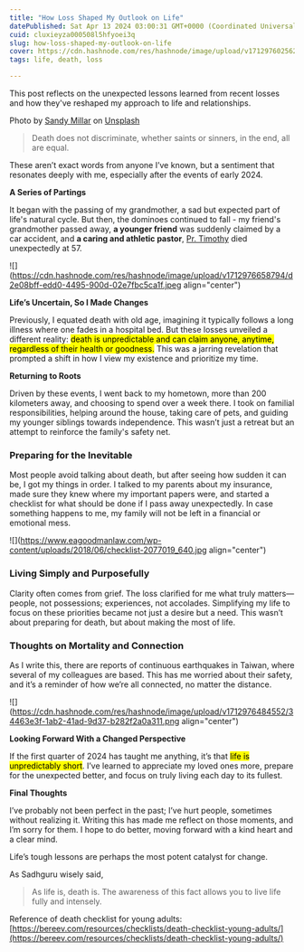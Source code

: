 ```yaml
---
title: "How Loss Shaped My Outlook on Life"
datePublished: Sat Apr 13 2024 03:00:31 GMT+0000 (Coordinated Universal Time)
cuid: cluxieyza000508l5hfyoei3q
slug: how-loss-shaped-my-outlook-on-life
cover: https://cdn.hashnode.com/res/hashnode/image/upload/v1712976025623/3d2ac502-0b68-4bbb-b734-cedc7763e12a.jpeg
tags: life, death, loss

---
```


This post reflects on the unexpected lessons learned from recent losses and how they've reshaped my approach to life and relationships.

Photo by [Sandy Millar](https://unsplash.com/@sandym10?utm_content=creditCopyText&utm_medium=referral&utm_source=unsplash) on [Unsplash](https://unsplash.com/photos/pink-and-white-flowers-on-gray-concrete-tomb-cQ-66Evaf5g?utm_content=creditCopyText&utm_medium=referral&utm_source=unsplash)

> Death does not discriminate, whether saints or sinners, in the end, all are equal.

These aren’t exact words from anyone I’ve known, but a sentiment that resonates deeply with me, especially after the events of early 2024.

**A Series of Partings**

It began with the passing of my grandmother, a sad but expected part of life's natural cycle. But then, the dominoes continued to fall - my friend's grandmother passed away, **a younger friend** was suddenly claimed by a car accident, and **a caring and athletic pastor**, [Pr. Timothy](https://www.faithour.com/timothy-loh/) died unexpectedly at 57.

![](https://cdn.hashnode.com/res/hashnode/image/upload/v1712976658794/d2e08bff-edd0-4495-900d-02e7fbc5ca1f.jpeg align="center")

**Life’s Uncertain, So I Made Changes**

Previously, I equated death with old age, imagining it typically follows a long illness where one fades in a hospital bed. But these losses unveiled a different reality: <mark>death is unpredictable and can claim anyone, anytime, regardless of their health or goodness.</mark> This was a jarring revelation that prompted a shift in how I view my existence and prioritize my time.

**Returning to Roots**

Driven by these events, I went back to my hometown, more than 200 kilometers away, and choosing to spend over a week there. I took on familial responsibilities, helping around the house, taking care of pets, and guiding my younger siblings towards independence. This wasn’t just a retreat but an attempt to reinforce the family's safety net.

### **Preparing for the Inevitable**

Most people avoid talking about death, but after seeing how sudden it can be, I got my things in order. I talked to my parents about my insurance, made sure they knew where my important papers were, and started a checklist for what should be done if I pass away unexpectedly. In case something happens to me, my family will not be left in a financial or emotional mess.

![](https://www.eagoodmanlaw.com/wp-content/uploads/2018/06/checklist-2077019_640.jpg align="center")

### **Living Simply and Purposefully**

Clarity often comes from grief. The loss clarified for me what truly matters—people, not possessions; experiences, not accolades. Simplifying my life to focus on these priorities became not just a desire but a need. This wasn’t about preparing for death, but about making the most of life.

### **Thoughts on Mortality and Connection**

As I write this, there are reports of continuous earthquakes in Taiwan, where several of my colleagues are based. This has me worried about their safety, and it’s a reminder of how we’re all connected, no matter the distance.

![](https://cdn.hashnode.com/res/hashnode/image/upload/v1712976484552/34463e3f-1ab2-41ad-9d37-b282f2a0a311.png align="center")

**Looking Forward With a Changed Perspective**

If the first quarter of 2024 has taught me anything, it’s that <mark>life is unpredictably short</mark>. I’ve learned to appreciate my loved ones more, prepare for the unexpected better, and focus on truly living each day to its fullest.

**Final Thoughts**

I’ve probably not been perfect in the past; I’ve hurt people, sometimes without realizing it. Writing this has made me reflect on those moments, and I’m sorry for them. I hope to do better, moving forward with a kind heart and a clear mind.

Life’s tough lessons are perhaps the most potent catalyst for change.

As Sadhguru wisely said,

> As life is, death is. The awareness of this fact allows you to live life fully and intensely.

Reference of death checklist for young adults: [https://bereev.com/resources/checklists/death-checklist-young-adults/](https://bereev.com/resources/checklists/death-checklist-young-adults/)